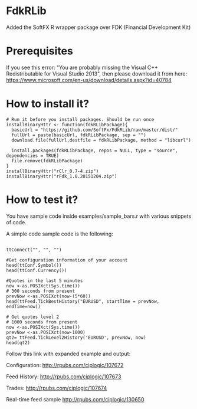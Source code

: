 # FdkRLib
Added the SoftFX R wrapper package over FDK (Financial Development Kit)

# Prerequisites
If you see this error: "You are probably missing the Visual C++ Redistributable for Visual Studio 2013", then please download it from here:
https://www.microsoft.com/en-us/download/details.aspx?id=40784

# How to install it?
```
# Run it before you install packages. Should be run once
installBinaryHttr <- function(fdkRLibPackage){
  basicUrl = "https://github.com/SoftFx/FdkRLib/raw/master/dist/"
  fullUrl = paste(basicUrl, fdkRLibPackage, sep = "")
  download.file(fullUrl,destfile = fdkRLibPackage, method = "libcurl")
  
  install.packages(fdkRLibPackage, repos = NULL, type = "source", dependencies = TRUE)
  file.remove(fdkRLibPackage)
}
installBinaryHttr("rClr_0.7-4.zip")
installBinaryHttr("rFdk_1.0.20151204.zip")
```

# How to test it?
You have sample code inside examples/sample_bars.r with various snippets of code. 

A simple code sample code is the following:
```

ttConnect("", "", "")

#Get configuration information of your account
head(ttConf.Symbol())
head(ttConf.Currency())

#Quotes in the last 5 minutes
now <-as.POSIXct(Sys.time())
# 300 seconds from present
prevNow <-as.POSIXct(now-(5*60))
head(ttFeed.TickBestHistory("EURUSD", startTime = prevNow, endTime=now))

# Get quotes level 2
# 1000 seconds from present
now <-as.POSIXct(Sys.time())
prevNow <-as.POSIXct(now-1000)
qt2= ttFeed.TickLevel2History('EURUSD', prevNow, now)
head(qt2)
```
Follow this link with expanded example and output:

Configuration:
http://rpubs.com/ciplogic/107672

Feed History:
http://rpubs.com/ciplogic/107673

Trades:
http://rpubs.com/ciplogic/107674

Real-time feed sample
http://rpubs.com/ciplogic/130650
